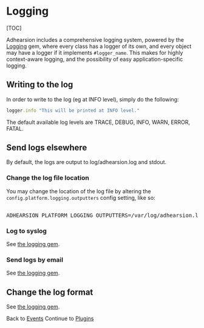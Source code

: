 # Logging

[TOC]

Adhearsion includes a comprehensive logging system, powered by the [Logging](https://github.com/TwP/logging) gem, where every class has a logger of its own, and every object may have a logger if it implements `#logger_name`. This makes for highly context-aware logging, and the possibility of easy application-specific logging.

## Writing to the log

In order to write to the log (eg at INFO level), simply do the following:

```ruby
logger.info "This will be printed at INFO level."
```

The default available log levels are TRACE, DEBUG, INFO, WARN, ERROR, FATAL.

## Send logs elsewhere

By default, the logs are output to log/adhearsion.log and stdout.

### Change the log file location

You may change the location of the log file by altering the `config.platform.logging.outputters` config setting, like so:

<pre class="terminal">

ADHEARSION_PLATFORM_LOGGING_OUTPUTTERS=/var/log/adhearsion.log ahn start -
</pre>

### Log to syslog

See [the logging gem](https://github.com/TwP/logging/blob/master/lib/logging/appenders/syslog.rb#L23).

### Send logs by email

See [the logging gem](https://github.com/TwP/logging/blob/master/lib/logging/appenders/email.rb#L25).

## Change the log format

See [the logging gem](https://github.com/TwP/logging/blob/master/examples/layouts.rb).

<div class='docs-progress-nav'>
  <span class='back'>
    Back to <a href="/docs/events">Events</a>
  </span>
  <span class='forward'>
    Continue to <a href="/docs/plugins">Plugins</a>
  </span>
</div>
